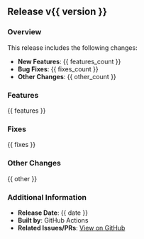 ## Release v{{ version }}

### Overview
This release includes the following changes:
- **New Features**: {{ features_count }}
- **Bug Fixes**: {{ fixes_count }}
- **Other Changes**: {{ other_count }}

### Features
{{ features }}

### Fixes
{{ fixes }}

### Other Changes
{{ other }}

### Additional Information
- **Release Date**: {{ date }}
- **Built by**: GitHub Actions
- **Related Issues/PRs**: [View on GitHub](#)  <!-- Add a link to the PRs or issues if needed -->
